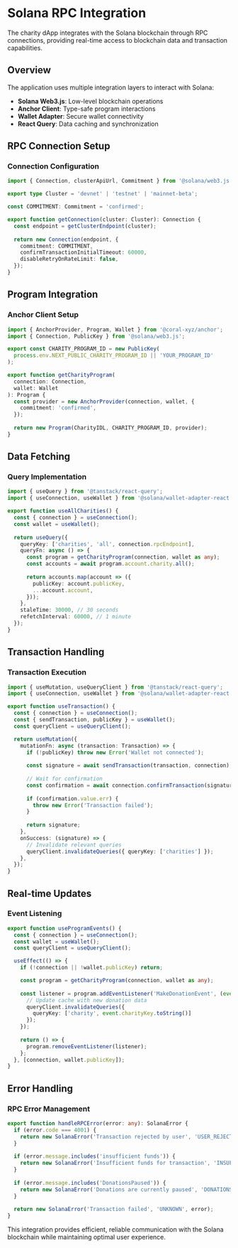 # Solana RPC Integration

The charity dApp integrates with the Solana blockchain through RPC connections, providing real-time access to blockchain data and transaction capabilities.

## Overview

The application uses multiple integration layers to interact with Solana:

- **Solana Web3.js**: Low-level blockchain operations
- **Anchor Client**: Type-safe program interactions  
- **Wallet Adapter**: Secure wallet connectivity
- **React Query**: Data caching and synchronization

## RPC Connection Setup

### Connection Configuration

```typescript
import { Connection, clusterApiUrl, Commitment } from '@solana/web3.js';

export type Cluster = 'devnet' | 'testnet' | 'mainnet-beta';

const COMMITMENT: Commitment = 'confirmed';

export function getConnection(cluster: Cluster): Connection {
  const endpoint = getClusterEndpoint(cluster);
  
  return new Connection(endpoint, {
    commitment: COMMITMENT,
    confirmTransactionInitialTimeout: 60000,
    disableRetryOnRateLimit: false,
  });
}
```

## Program Integration

### Anchor Client Setup

```typescript
import { AnchorProvider, Program, Wallet } from '@coral-xyz/anchor';
import { Connection, PublicKey } from '@solana/web3.js';

export const CHARITY_PROGRAM_ID = new PublicKey(
  process.env.NEXT_PUBLIC_CHARITY_PROGRAM_ID || 'YOUR_PROGRAM_ID'
);

export function getCharityProgram(
  connection: Connection,
  wallet: Wallet
): Program {
  const provider = new AnchorProvider(connection, wallet, {
    commitment: 'confirmed',
  });
  
  return new Program(CharityIDL, CHARITY_PROGRAM_ID, provider);
}
```

## Data Fetching

### Query Implementation

```typescript
import { useQuery } from '@tanstack/react-query';
import { useConnection, useWallet } from '@solana/wallet-adapter-react';

export function useAllCharities() {
  const { connection } = useConnection();
  const wallet = useWallet();
  
  return useQuery({
    queryKey: ['charities', 'all', connection.rpcEndpoint],
    queryFn: async () => {
      const program = getCharityProgram(connection, wallet as any);
      const accounts = await program.account.charity.all();
      
      return accounts.map(account => ({
        publicKey: account.publicKey,
        ...account.account,
      }));
    },
    staleTime: 30000, // 30 seconds
    refetchInterval: 60000, // 1 minute
  });
}
```

## Transaction Handling

### Transaction Execution

```typescript
import { useMutation, useQueryClient } from '@tanstack/react-query';
import { useConnection, useWallet } from '@solana/wallet-adapter-react';

export function useTransaction() {
  const { connection } = useConnection();
  const { sendTransaction, publicKey } = useWallet();
  const queryClient = useQueryClient();

  return useMutation({
    mutationFn: async (transaction: Transaction) => {
      if (!publicKey) throw new Error('Wallet not connected');
      
      const signature = await sendTransaction(transaction, connection);
      
      // Wait for confirmation
      const confirmation = await connection.confirmTransaction(signature, 'confirmed');
      
      if (confirmation.value.err) {
        throw new Error('Transaction failed');
      }
      
      return signature;
    },
    onSuccess: (signature) => {
      // Invalidate relevant queries
      queryClient.invalidateQueries({ queryKey: ['charities'] });
    },
  });
}
```

## Real-time Updates

### Event Listening

```typescript
export function useProgramEvents() {
  const { connection } = useConnection();
  const wallet = useWallet();
  const queryClient = useQueryClient();

  useEffect(() => {
    if (!connection || !wallet.publicKey) return;

    const program = getCharityProgram(connection, wallet as any);
    
    const listener = program.addEventListener('MakeDonationEvent', (event) => {
      // Update cache with new donation data
      queryClient.invalidateQueries({ 
        queryKey: ['charity', event.charityKey.toString()] 
      });
    });
    
    return () => {
      program.removeEventListener(listener);
    };
  }, [connection, wallet.publicKey]);
}
```

## Error Handling

### RPC Error Management

```typescript
export function handleRPCError(error: any): SolanaError {
  if (error.code === 4001) {
    return new SolanaError('Transaction rejected by user', 'USER_REJECTED');
  }
  
  if (error.message.includes('insufficient funds')) {
    return new SolanaError('Insufficient funds for transaction', 'INSUFFICIENT_FUNDS');
  }
  
  if (error.message.includes('DonationsPaused')) {
    return new SolanaError('Donations are currently paused', 'DONATIONS_PAUSED');
  }
  
  return new SolanaError('Transaction failed', 'UNKNOWN', error);
}
```

This integration provides efficient, reliable communication with the Solana blockchain while maintaining optimal user experience.